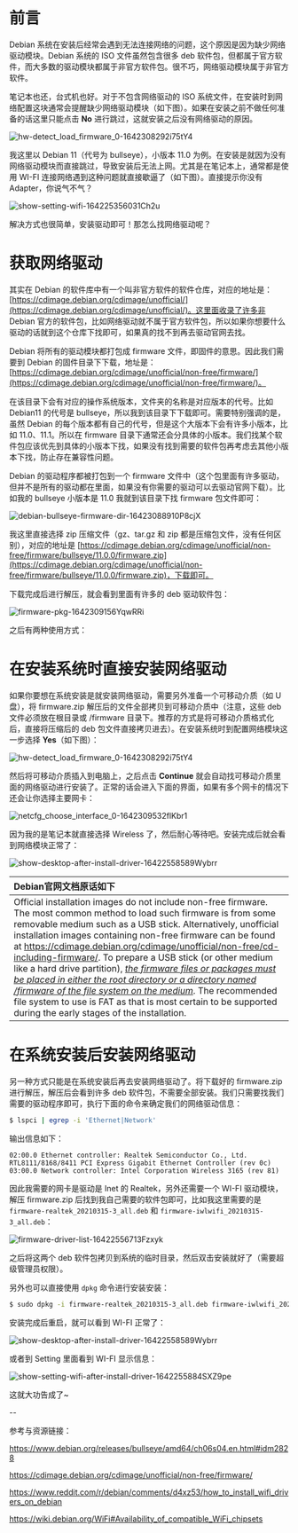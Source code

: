 # 前言

Debian 系统在安装后经常会遇到无法连接网络的问题，这个原因是因为缺少网络驱动模块。Debian 系统的 ISO 文件虽然包含很多 deb 软件包，但都属于官方软件，而大多数的驱动模块都属于非官方软件包。很不巧，网络驱动模块属于非官方软件。

笔记本也还，台式机也好。对于不包含网络驱动的 ISO 系统文件，在安装时到网络配置这块通常会提醒缺少网络驱动模块（如下图）。如果在安装之前不做任何准备的话这里只能点击 **No** 进行跳过，这就安装之后没有网络驱动的原因。

![hw-detect_load_firmware_0-1642308292i75tY4](https://ituknown.org/linux-media/NetworkManager/Debian-NoNetworkDriver/hw-detect-load-firmware-0=MTcxMTM2MzI5Mgo====.png)

我这里以 Debian 11（代号为 bullseye），小版本 11.0 为例。在安装是就因为没有网络驱动模块而直接跳过，导致安装后无法上网。尤其是在笔记本上，通常都是使用 WI-FI 连接网络遇到这种问题就直接歇逼了（如下图）。直接提示你没有 Adapter，你说气不气？

![show-setting-wifi-164225356031Ch2u](https://ituknown.org/linux-media/NetworkManager/Debian-NoNetworkDriver/=MTcxMTM2MzM0MAo====.png)

解决方式也很简单，安装驱动即可！那怎么找网络驱动呢？

# 获取网络驱动

其实在 Debian 的软件库中有一个叫非官方软件的软件仓库，对应的地址是：[https://cdimage.debian.org/cdimage/unofficial/](https://cdimage.debian.org/cdimage/unofficial/)。这里面收录了许多非 Debian 官方的软件包，比如网络驱动就不属于官方软件包，所以如果你想要什么驱动的话就到这个仓库下找即可，如果真的找不到再去驱动官网去找。

Debian 将所有的驱动模块都打包成 firmware 文件，即固件的意思。因此我们需要到 Debian 的固件目录下下载，地址是：[https://cdimage.debian.org/cdimage/unofficial/non-free/firmware/](https://cdimage.debian.org/cdimage/unofficial/non-free/firmware/)。

在该目录下会有对应的操作系统版本，文件夹的名称是对应版本的代号。比如 Debian11 的代号是 bullseye，所以我到该目录下下载即可。需要特别强调的是，虽然 Debian 的每个版本都有自己的代号，但是这个大版本下会有许多小版本，比如 11.0、11.1。所以在 firmware 目录下通常还会分具体的小版本。我们找某个软件包应该优先到具体的小版本下找，如果没有找到需要的软件包再考虑去其他小版本下找，防止存在兼容性问题。

Debian 的驱动程序都被打包到一个 firmware 文件中（这个包里面有许多驱动，但并不是所有的驱动都在里面，如果没有你需要的驱动可以去驱动官网下载）。比如我的 bullseye 小版本是 11.0 我就到该目录下找 firmware 包文件即可：

![debian-bullseye-firmware-dir-16423088910P8cjX](https://ituknown.org/linux-media/NetworkManager/Debian-NoNetworkDriver/debian-bullseye-firmware-dir=MTcxMTM2MzQwNAo====.png)

我这里直接选择 zip 压缩文件（gz、tar.gz 和 zip 都是压缩包文件，没有任何区别），对应的地址是 [https://cdimage.debian.org/cdimage/unofficial/non-free/firmware/bullseye/11.0.0/firmware.zip](https://cdimage.debian.org/cdimage/unofficial/non-free/firmware/bullseye/11.0.0/firmware.zip)，下载即可。

下载完成后进行解压，就会看到里面有许多的 deb 驱动软件包：

![firmware-pkg-1642309156YqwRRi](https://ituknown.org/linux-media/NetworkManager/Debian-NoNetworkDriver/firmware-pkg=MTcxMTM2MzQ1MQo====.png)

之后有两种使用方式：

# 在安装系统时直接安装网络驱动

如果你要想在系统安装是就安装网络驱动，需要另外准备一个可移动介质（如 U 盘），将 firmware.zip 解压后的文件全部拷贝到可移动介质中（注意，这些 deb 文件必须放在根目录或 /firmware 目录下。推荐的方式是将可移动介质格式化后，直接将压缩后的 deb 包文件直接拷贝进去）。在安装系统时到配置网络模块这一步选择 **Yes**（如下图）：

![hw-detect_load_firmware_0-1642308292i75tY4](https://ituknown.org/linux-media/NetworkManager/Debian-NoNetworkDriver/hw-detect-load-firmware-0=MTcxMTM2MzI5Mgo====.png)

然后将可移动介质插入到电脑上，之后点击 **Continue** 就会自动找可移动介质里面的网络驱动进行安装了。正常的话会进入下面的界面，如果有多个网卡的情况下还会让你选择主要网卡：

![netcfg_choose_interface_0-1642309532flKbr1](https://ituknown.org/linux-media/NetworkManager/Debian-NoNetworkDriver/netcfg-choose-interface-0=MTcxMTM2Mzc0NAo====.png)

因为我的是笔记本就直接选择 Wireless 了，然后耐心等待吧。安装完成后就会看到网络模块正常了：

![show-desktop-after-install-driver-16422558589Wybrr](https://ituknown.org/linux-media/NetworkManager/Debian-NoNetworkDriver/show-desktop-after-install-driver=MTcxMTM2Mzc4Mgo====.png)

|**Debian官网文档原话如下**|
|:----------------------|
|Official installation images do not include non-free firmware. The most common method to load such firmware is from some removable medium such as a USB stick. Alternatively, unofficial installation images containing non-free firmware can be found at https://cdimage.debian.org/cdimage/unofficial/non-free/cd-including-firmware/. To prepare a USB stick (or other medium like a hard drive partition), <u>*the firmware files or packages must be placed in either the root directory or a directory named /firmware of the file system on the medium*</u>. The recommended file system to use is FAT as that is most certain to be supported during the early stages of the installation.|

# 在系统安装后安装网络驱动

另一种方式只能是在系统安装后再去安装网络驱动了。将下载好的 firmware.zip 进行解压，解压后会看到许多 deb 软件包，不需要全部安装。我们只需要找我们需要的驱动程序即可，执行下面的命令来确定我们的网络驱动信息：

```bash
$ lspci | egrep -i 'Ethernet|Network'
```

输出信息如下：

```
02:00.0 Ethernet controller: Realtek Semiconductor Co., Ltd. RTL8111/8168/8411 PCI Express Gigabit Ethernet Controller (rev 0c)
03:00.0 Network controller: Intel Corporation Wireless 3165 (rev 81)
```

因此我需要的网卡是驱动是 Inet 的 Realtek，另外还需要一个 WI-FI 驱动模块，解压 firmware.zip 后找到我自己需要的软件包即可，比如我这里需要的是  `firmware-realtek_20210315-3_all.deb` 和 `firmware-iwlwifi_20210315-3_all.deb`：

![firmware-driver-list-16422556713Fzxyk](https://ituknown.org/linux-media/NetworkManager/Debian-NoNetworkDriver/firmware-driver-list=MTcxMTM2Mzg0Nwo====.png)

之后将这两个 deb 软件包拷贝到系统的临时目录，然后双击安装就好了（需要超级管理员权限）。

另外也可以直接使用 `dpkg` 命令进行安装安装：

```bash
$ sudo dpkg -i firmware-realtek_20210315-3_all.deb firmware-iwlwifi_20210315-3_all.deb
```

安装完成后重启，就可以看到 WI-FI 正常了：

![show-desktop-after-install-driver-16422558589Wybrr](https://ituknown.org/linux-media/NetworkManager/Debian-NoNetworkDriver/show-desktop-after-install-driver=MTcxMTM2Mzc4Mgo====.png)

或者到 Setting 里面看到 WI-FI 显示信息：

![show-setting-wifi-after-install-driver-1642255884SXZ9pe](https://ituknown.org/linux-media/NetworkManager/Debian-NoNetworkDriver/show-setting-wifi-after-install-driver=MTcxMTM2MzkyMgo====.png)

这就大功告成了~

--

参考与资源链接：

https://www.debian.org/releases/bullseye/amd64/ch06s04.en.html#idm2828

https://cdimage.debian.org/cdimage/unofficial/non-free/firmware/

https://www.reddit.com/r/debian/comments/d4xz53/how_to_install_wifi_drivers_on_debian

https://wiki.debian.org/WiFi#Availability_of_compatible_WiFi_chipsets

